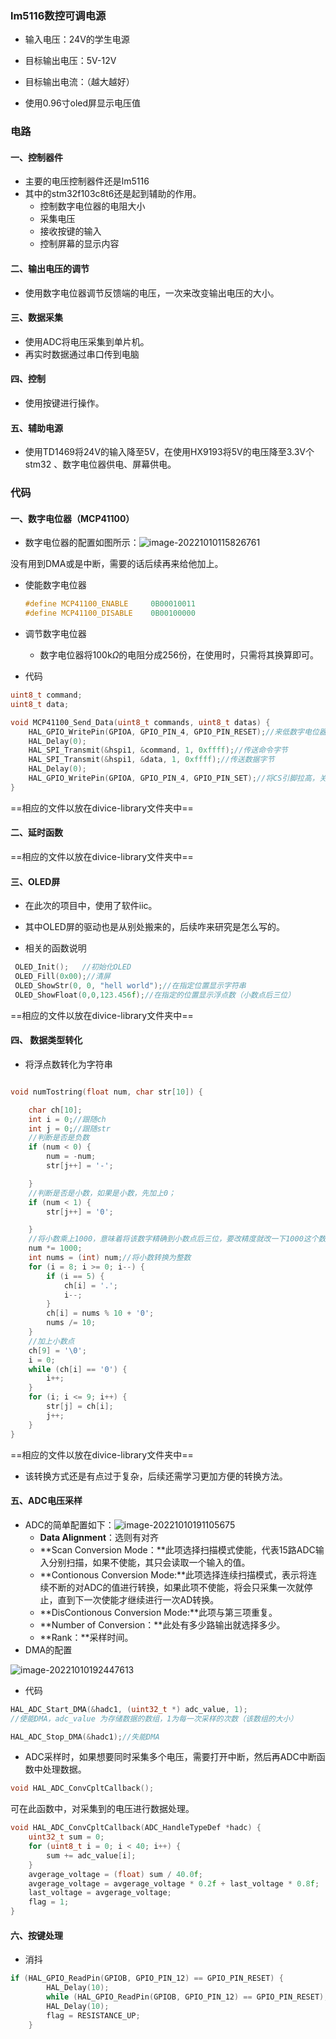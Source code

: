### lm5116数控可调电源

- 输入电压：24V的学生电源

- 目标输出电压：5V-12V
- 目标输出电流：（越大越好）
- 使用0.96寸oled屏显示电压值

### 电路

#### 一、控制器件

- 主要的电压控制器件还是lm5116
- 其中的stm32f103c8t6还是起到辅助的作用。
  - 控制数字电位器的电阻大小
  - 采集电压
  - 接收按键的输入
  - 控制屏幕的显示内容

#### 二、输出电压的调节

- 使用数字电位器调节反馈端的电压，一次来改变输出电压的大小。

#### 三、数据采集

- 使用ADC将电压采集到单片机。
- 再实时数据通过串口传到电脑

#### 四、控制

- 使用按键进行操作。

#### 五、辅助电源

- 使用TD1469将24V的输入降至5V，在使用HX9193将5V的电压降至3.3V个stm32 、数字电位器供电、屏幕供电。

### 代码

#### 一、数字电位器（MCP41100）

- 数字电位器的配置如图所示：![image-20221010115826761](READMA.assets/image-20221010115826761.png)

没有用到DMA或是中断，需要的话后续再来给他加上。

- 使能数字电位器

  ~~~c
  #define MCP41100_ENABLE     0B00010011
  #define MCP41100_DISABLE    0B00100000
  ~~~

- 调节数字电位器

  - 数字电位器将100k$\Omega$的电阻分成256份，在使用时，只需将其换算即可。

- 代码

~~~c
uint8_t command;
uint8_t data;

void MCP41100_Send_Data(uint8_t commands, uint8_t datas) {
    HAL_GPIO_WritePin(GPIOA, GPIO_PIN_4, GPIO_PIN_RESET);//来低数字电位器的CS引脚，开始准备通讯
    HAL_Delay(0);
    HAL_SPI_Transmit(&hspi1, &command, 1, 0xffff);//传送命令字节
    HAL_SPI_Transmit(&hspi1, &data, 1, 0xffff);//传送数据字节
    HAL_Delay(0);
    HAL_GPIO_WritePin(GPIOA, GPIO_PIN_4, GPIO_PIN_SET);//将CS引脚拉高，关闭通讯
}

~~~

==相应的文件以放在divice-library文件夹中==

#### 二、延时函数

==相应的文件以放在divice-library文件夹中==

#### 三、OLED屏

- 在此次的项目中，使用了软件iic。

- 其中OLED屏的驱动也是从别处搬来的，后续咋来研究是怎么写的。

- 相关的函数说明

~~~c
 OLED_Init();	//初始化OLED
 OLED_Fill(0x00);//清屏
 OLED_ShowStr(0, 0, "hell world");//在指定位置显示字符串
 OLED_ShowFloat(0,0,123.456f);//在指定的位置显示浮点数（小数点后三位）
~~~

==相应的文件以放在divice-library文件夹中==

#### 四、 数据类型转化

- 将浮点数转化为字符串

~~~c

void numTostring(float num, char str[10]) {

    char ch[10];
    int i = 0;//跟随ch
    int j = 0;//跟随str
    //判断是否是负数
    if (num < 0) {
        num = -num;
        str[j++] = '-';

    }
    //判断是否是小数，如果是小数，先加上0；
    if (num < 1) {
        str[j++] = '0';

    }
    //将小数乘上1000，意味着将该数字精确到小数点后三位，要改精度就改一下1000这个数字就行
    num *= 1000;
    int nums = (int) num;//将小数转换为整数
    for (i = 8; i >= 0; i--) {
        if (i == 5) {
            ch[i] = '.';
            i--;
        }
        ch[i] = nums % 10 + '0';
        nums /= 10;
    }
    //加上小数点
    ch[9] = '\0';
    i = 0;
    while (ch[i] == '0') {
        i++;
    }
    for (i; i <= 9; i++) {
        str[j] = ch[i];
        j++;
    }
}
~~~

==相应的文件以放在divice-library文件夹中==

- 该转换方式还是有点过于复杂，后续还需学习更加方便的转换方法。

#### 五、ADC电压采样

- ADC的简单配置如下：![image-20221010191105675](READMA.assets/image-20221010191105675.png)
  - **Data Alignment**：选则有对齐
  - **Scan Conversion Mode：**此项选择扫描模式使能，代表15路ADC输入分别扫描，如果不使能，其只会读取一个输入的值。
  - **Contionous Conversion Mode:**此项选择连续扫描模式，表示将连续不断的对ADC的值进行转换，如果此项不使能，将会只采集一次就停止，直到下一次使能才继续进行一次AD转换。
  - **DisContionous Conversion Mode:**此项与第三项重复。
  - **Number of Conversion：**此处有多少路输出就选择多少。
  - **Rank：**采样时间。
- DMA的配置

![image-20221010192447613](READMA.assets/image-20221010192447613.png)

- 代码

~~~c
HAL_ADC_Start_DMA(&hadc1, (uint32_t *) adc_value, 1);
//使能DMA，adc_value 为存储数据的数组，1为每一次采样的次数（该数组的大小）
~~~

~~~c
HAL_ADC_Stop_DMA(&hadc1);//失能DMA
~~~

- ADC采样时，如果想要同时采集多个电压，需要打开中断，然后再ADC中断函数中处理数据。

~~~c
void HAL_ADC_ConvCpltCallback();
~~~

可在此函数中，对采集到的电压进行数据处理。

~~~c
void HAL_ADC_ConvCpltCallback(ADC_HandleTypeDef *hadc) {
    uint32_t sum = 0;
    for (uint8_t i = 0; i < 40; i++) {
        sum += adc_value[i];
    }
    avgerage_voltage = (float) sum / 40.0f;
    avgerage_voltage = avgerage_voltage * 0.2f + last_voltage * 0.8f;
    last_voltage = avgerage_voltage;
    flag = 1;
}
~~~

#### 六、按键处理

- 消抖

~~~c
if (HAL_GPIO_ReadPin(GPIOB, GPIO_PIN_12) == GPIO_PIN_RESET) {
        HAL_Delay(10);
        while (HAL_GPIO_ReadPin(GPIOB, GPIO_PIN_12) == GPIO_PIN_RESET);
        HAL_Delay(10);
        flag = RESISTANCE_UP;
    } 
~~~

